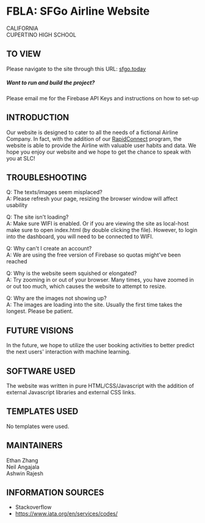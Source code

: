 # FBLA: SFGo Airline Website

CALIFORNIA  
CUPERTINO HIGH SCHOOL

## TO VIEW

Please navigate to the site through this URL: [sfgo.today](https://sfgo.today)  
##### Want to run and build the project?
Please email me for the Firebase API Keys and instructions on how to set-up

## INTRODUCTION
Our website is designed to cater to all the needs of a fictional Airline Company. 
In fact, with the addition of our [RapidConnect](https://sfgo.today/rapid) program, the website
is able to provide the Airline with valuable user habits and data. 
We hope you enjoy our website and we hope to get the chance to speak with you at SLC!  

## TROUBLESHOOTING
Q: The texts/images seem misplaced?  
A: Please refresh your page, resizing the browser window will affect usability  

Q: The site isn't loading?  
A: Make sure WIFI is enabled. Or if you are viewing the site as local-host make sure to open index.html (by double clicking the file). However, to login into the dashboard, you will need to be connected to WIFI.

Q: Why can't I create an account?  
A: We are using the free version of Firebase so quotas might've been reached

Q: Why is the website seem squished or elongated?  
A: Try zooming in or out of your browser. Many times, you have zoomed in or out too much, which causes the website to attempt to resize. 

Q: Why are the images not showing up?  
A: The images are loading into the site. Usually the first time takes the longest. Please be patient.  

## FUTURE VISIONS  
In the future, we hope to utilize the user booking activities to better predict the next users' interaction with machine learning.

## SOFTWARE USED  
The website was written in pure HTML/CSS/Javascript with the addition of external Javascript libraries and external CSS links.

## TEMPLATES USED  
No templates were used.

## MAINTAINERS   
Ethan Zhang  
Neil Angajala  
Ashwin Rajesh  

## INFORMATION SOURCES  
- Stackoverflow
- https://www.iata.org/en/services/codes/